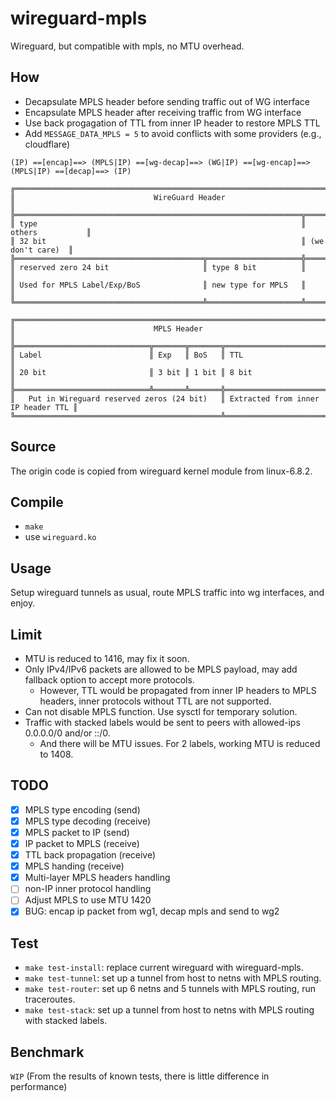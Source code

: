 # wireguard-mpls

Wireguard, but compatible with mpls, no MTU overhead.

## How

- Decapsulate MPLS header before sending traffic out of WG interface
- Encapsulate MPLS header after receiving traffic from WG interface
- Use back progagation of TTL from inner IP header to restore MPLS TTL
- Add `MESSAGE_DATA_MPLS = 5` to avoid conflicts with some providers (e.g., cloudflare)

```
(IP) ==[encap]==> (MPLS|IP) ==[wg-decap]==> (WG|IP) ==[wg-encap]==> (MPLS|IP) ==[decap]==> (IP)

╔═══════════════════════════════════════════════════════════════════════════════════╗
║                               WireGuard Header                                    ║
╠════════════════════════════════════════════════════════════════╦══════════════════╣
║ type                                                           ║ others           ║
║ 32 bit                                                         ║ (we don't care)  ║
╠══════════════════════════════════════════╦═════════════════════╬══════════════════╣
║ reserved zero 24 bit                     ║ type 8 bit          ║                  ║
║ Used for MPLS Label/Exp/BoS              ║ new type for MPLS   ║                  ║
╚══════════════════════════════════════════╩═════════════════════╩══════════════════╝

╔═══════════════════════════════════════════════════════════════════════════════════╗
║                               MPLS Header                                         ║
╠══════════════════════════════╦═══════╦═══════╦════════════════════════════════════╣
║ Label                        ║ Exp   ║ BoS   ║ TTL                                ║
║ 20 bit                       ║ 3 bit ║ 1 bit ║ 8 bit                              ║
╠══════════════════════════════╩═══════╩═══════╬════════════════════════════════════╣
║   Put in Wireguard reserved zeros (24 bit)   ║ Extracted from inner IP header TTL ║
╚══════════════════════════════════════════════╩════════════════════════════════════╝
```

## Source

The origin code is copied from wireguard kernel module from linux-6.8.2.

## Compile

- `make`
- use `wireguard.ko`

## Usage

Setup wireguard tunnels as usual, route MPLS traffic into wg interfaces, and enjoy.

## Limit

- MTU is reduced to 1416, may fix it soon.
- Only IPv4/IPv6 packets are allowed to be MPLS payload, may add fallback option to accept more protocols.
  - However, TTL would be propagated from inner IP headers to MPLS headers, inner protocols without TTL are not supported.
- Can not disable MPLS function. Use sysctl for temporary solution.
- Traffic with stacked labels would be sent to peers with allowed-ips 0.0.0.0/0 and/or ::/0.
  - And there will be MTU issues. For 2 labels, working MTU is reduced to 1408.

## TODO

- [x] MPLS type encoding (send)
- [x] MPLS type decoding (receive)
- [x] MPLS packet to IP (send)
- [x] IP packet to MPLS (receive)
- [x] TTL back propagation (receive)
- [x] MPLS handing (receive)
- [x] Multi-layer MPLS headers handling
- [ ] non-IP inner protocol handling
- [ ] Adjust MPLS to use MTU 1420
- [x] BUG: encap ip packet from wg1, decap mpls and send to wg2 

## Test

- `make test-install`: replace current wireguard with wireguard-mpls.
- `make test-tunnel`: set up a tunnel from host to netns with MPLS routing.
- `make test-router`: set up 6 netns and 5 tunnels with MPLS routing, run traceroutes.
- `make test-stack`: set up a tunnel from host to netns with MPLS routing with stacked labels.

## Benchmark

`WIP`
(From the results of known tests, there is little difference in performance)
